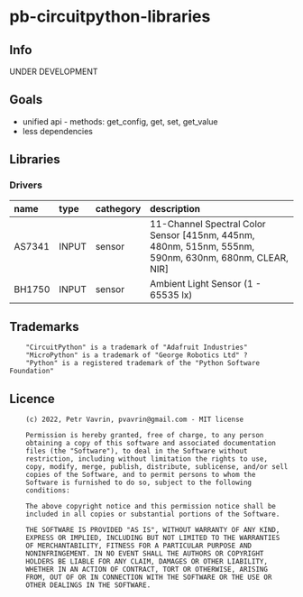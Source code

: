 # pb-circuitpython-libraries

## Info
UNDER DEVELOPMENT

## Goals
- unified api - methods: get_config, get, set, get_value
- less dependencies

## Libraries

### Drivers
|name|type|cathegory|description|
|:---|:---|:--------|:----------|
|AS7341|INPUT|sensor|11-Channel Spectral Color Sensor [415nm, 445nm, 480nm, 515nm, 555nm, 590nm, 630nm, 680nm, CLEAR, NIR]|
|BH1750|INPUT|sensor|Ambient Light Sensor (1 - 65535 lx)|


## Trademarks
```
    "CircuitPython" is a trademark of "Adafruit Industries"
    "MicroPython" is a trademark of "George Robotics Ltd" ?
    "Python" is a registered trademark of the "Python Software Foundation"
```

## Licence
```
    (c) 2022, Petr Vavrin, pvavrin@gmail.com - MIT license

    Permission is hereby granted, free of charge, to any person
    obtaining a copy of this software and associated documentation
    files (the "Software"), to deal in the Software without
    restriction, including without limitation the rights to use,
    copy, modify, merge, publish, distribute, sublicense, and/or sell
    copies of the Software, and to permit persons to whom the
    Software is furnished to do so, subject to the following
    conditions:

    The above copyright notice and this permission notice shall be
    included in all copies or substantial portions of the Software.

    THE SOFTWARE IS PROVIDED "AS IS", WITHOUT WARRANTY OF ANY KIND,
    EXPRESS OR IMPLIED, INCLUDING BUT NOT LIMITED TO THE WARRANTIES
    OF MERCHANTABILITY, FITNESS FOR A PARTICULAR PURPOSE AND
    NONINFRINGEMENT. IN NO EVENT SHALL THE AUTHORS OR COPYRIGHT
    HOLDERS BE LIABLE FOR ANY CLAIM, DAMAGES OR OTHER LIABILITY,
    WHETHER IN AN ACTION OF CONTRACT, TORT OR OTHERWISE, ARISING
    FROM, OUT OF OR IN CONNECTION WITH THE SOFTWARE OR THE USE OR
    OTHER DEALINGS IN THE SOFTWARE.
```